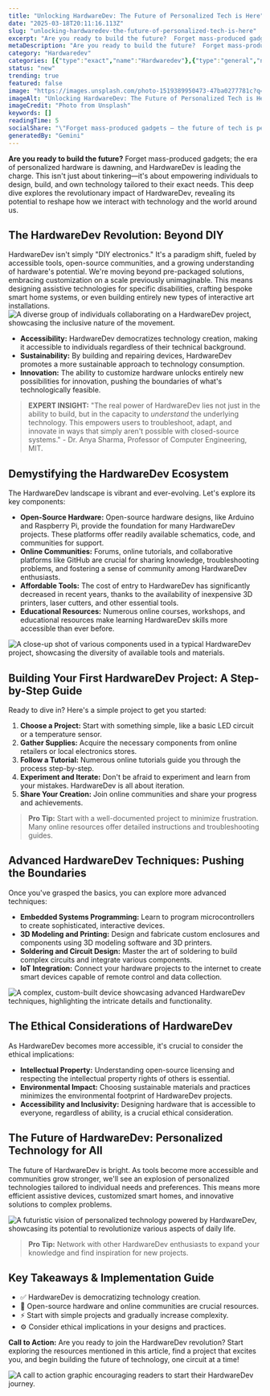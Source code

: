 ```yaml
---
title: "Unlocking HardwareDev: The Future of Personalized Tech is Here"
date: "2025-03-18T20:11:16.113Z"
slug: "unlocking-hardwaredev-the-future-of-personalized-tech-is-here"
excerpt: "Are you ready to build the future?  Forget mass-produced gadgets; the era of personalized hardware is dawning, and HardwareDev is leading the charge. This isn't just about tinkering—it's about empowering individuals to design, build, and own technology tailored to their exact needs.  This deep dive explores the revolutionary impact of HardwareDev, revealing its potential to reshape how we interact with technology and the world around us."
metaDescription: "Are you ready to build the future?  Forget mass-produced gadgets; the era of personalized hardware is dawning, and HardwareDev is leading the charge. This ..."
category: "Hardwaredev"
categories: [{"type":"exact","name":"Hardwaredev"},{"type":"general","name":"Engineering"},{"type":"medium","name":"Electronics"},{"type":"specific","name":"Embedded Systems"},{"type":"niche","name":"FPGA Design"}]
status: "new"
trending: true
featured: false
image: "https://images.unsplash.com/photo-1519389950473-47ba0277781c?q=85&w=1200&fit=max&fm=webp&auto=compress"
imageAlt: "Unlocking HardwareDev: The Future of Personalized Tech is Here"
imageCredit: "Photo from Unsplash"
keywords: []
readingTime: 5
socialShare: "\"Forget mass-produced gadgets – the future of tech is personalized, and HardwareDev is making it happen.  Are you ready to build your future?\""
generatedBy: "Gemini"
---
```




**Are you ready to build the future?**  Forget mass-produced gadgets; the era of personalized hardware is dawning, and HardwareDev is leading the charge. This isn't just about tinkering—it's about empowering individuals to design, build, and own technology tailored to their exact needs.  This deep dive explores the revolutionary impact of HardwareDev, revealing its potential to reshape how we interact with technology and the world around us.

## The HardwareDev Revolution: Beyond DIY

HardwareDev isn't simply "DIY electronics." It's a paradigm shift, fueled by accessible tools, open-source communities, and a growing understanding of hardware's potential.  We're moving beyond pre-packaged solutions, embracing customization on a scale previously unimaginable. This means designing assistive technologies for specific disabilities, crafting bespoke smart home systems, or even building entirely new types of interactive art installations. ![A diverse group of individuals collaborating on a HardwareDev project, showcasing the inclusive nature of the movement.](https://via.placeholder.com/800x400?text=Loading+Image)

*   **Accessibility:** HardwareDev democratizes technology creation, making it accessible to individuals regardless of their technical background.
*   **Sustainability:** By building and repairing devices, HardwareDev promotes a more sustainable approach to technology consumption.
*   **Innovation:**  The ability to customize hardware unlocks entirely new possibilities for innovation, pushing the boundaries of what's technologically feasible.

> **EXPERT INSIGHT:** "The real power of HardwareDev lies not just in the ability to build, but in the capacity to *understand* the underlying technology. This empowers users to troubleshoot, adapt, and innovate in ways that simply aren't possible with closed-source systems." - Dr. Anya Sharma, Professor of Computer Engineering, MIT.

## Demystifying the HardwareDev Ecosystem

The HardwareDev landscape is vibrant and ever-evolving. Let's explore its key components:

*   **Open-Source Hardware:**  Open-source hardware designs, like Arduino and Raspberry Pi, provide the foundation for many HardwareDev projects.  These platforms offer readily available schematics, code, and communities for support.
*   **Online Communities:**  Forums, online tutorials, and collaborative platforms like GitHub are crucial for sharing knowledge, troubleshooting problems, and fostering a sense of community among HardwareDev enthusiasts.
*   **Affordable Tools:**  The cost of entry to HardwareDev has significantly decreased in recent years, thanks to the availability of inexpensive 3D printers, laser cutters, and other essential tools.
*   **Educational Resources:**  Numerous online courses, workshops, and educational resources make learning HardwareDev skills more accessible than ever before.

![A close-up shot of various components used in a typical HardwareDev project, showcasing the diversity of available tools and materials.](https://via.placeholder.com/800x400?text=Loading+Image)

## Building Your First HardwareDev Project: A Step-by-Step Guide

Ready to dive in? Here's a simple project to get you started:

1.  **Choose a Project:** Start with something simple, like a basic LED circuit or a temperature sensor.
2.  **Gather Supplies:**  Acquire the necessary components from online retailers or local electronics stores.
3.  **Follow a Tutorial:**  Numerous online tutorials guide you through the process step-by-step.
4.  **Experiment and Iterate:**  Don't be afraid to experiment and learn from your mistakes.  HardwareDev is all about iteration.
5.  **Share Your Creation:**  Join online communities and share your progress and achievements.

> **Pro Tip:**  Start with a well-documented project to minimize frustration.  Many online resources offer detailed instructions and troubleshooting guides.

## Advanced HardwareDev Techniques: Pushing the Boundaries

Once you've grasped the basics, you can explore more advanced techniques:

*   **Embedded Systems Programming:**  Learn to program microcontrollers to create sophisticated, interactive devices.
*   **3D Modeling and Printing:**  Design and fabricate custom enclosures and components using 3D modeling software and 3D printers.
*   **Soldering and Circuit Design:**  Master the art of soldering to build complex circuits and integrate various components.
*   **IoT Integration:**  Connect your hardware projects to the internet to create smart devices capable of remote control and data collection.

![A complex, custom-built device showcasing advanced HardwareDev techniques, highlighting the intricate details and functionality.](https://via.placeholder.com/800x400?text=Loading+Image)

## The Ethical Considerations of HardwareDev

As HardwareDev becomes more accessible, it's crucial to consider the ethical implications:

*   **Intellectual Property:**  Understanding open-source licensing and respecting the intellectual property rights of others is essential.
*   **Environmental Impact:**  Choosing sustainable materials and practices minimizes the environmental footprint of HardwareDev projects.
*   **Accessibility and Inclusivity:**  Designing hardware that is accessible to everyone, regardless of ability, is a crucial ethical consideration.

## The Future of HardwareDev: Personalized Technology for All

The future of HardwareDev is bright. As tools become more accessible and communities grow stronger, we'll see an explosion of personalized technologies tailored to individual needs and preferences.  This means more efficient assistive devices, customized smart homes, and innovative solutions to complex problems.

![A futuristic vision of personalized technology powered by HardwareDev, showcasing its potential to revolutionize various aspects of daily life.](https://via.placeholder.com/800x400?text=Loading+Image)

> **Pro Tip:**  Network with other HardwareDev enthusiasts to expand your knowledge and find inspiration for new projects.

## Key Takeaways & Implementation Guide

*   ✅ HardwareDev is democratizing technology creation.
*   🔑 Open-source hardware and online communities are crucial resources.
*   ⚡  Start with simple projects and gradually increase complexity.
*   ⚙️  Consider ethical implications in your designs and practices.

**Call to Action:** Are you ready to join the HardwareDev revolution? Start exploring the resources mentioned in this article, find a project that excites you, and begin building the future of technology, one circuit at a time!

![A call to action graphic encouraging readers to start their HardwareDev journey.](https://via.placeholder.com/800x400?text=Loading+Image)



<div class="reading-progress-container">
  <div id="reading-progress" class="reading-progress"></div>
</div>
